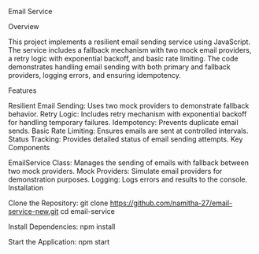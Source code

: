Email Service

Overview

This project implements a resilient email sending service using JavaScript. The service includes a fallback mechanism with two mock email providers, a retry logic with exponential backoff, and basic rate limiting. The code demonstrates handling email sending with both primary and fallback providers, logging errors, and ensuring idempotency.

Features

Resilient Email Sending: Uses two mock providers to demonstrate fallback behavior.
Retry Logic: Includes retry mechanism with exponential backoff for handling temporary failures.
Idempotency: Prevents duplicate email sends.
Basic Rate Limiting: Ensures emails are sent at controlled intervals.
Status Tracking: Provides detailed status of email sending attempts.
Key Components

EmailService Class: Manages the sending of emails with fallback between two mock providers.
Mock Providers: Simulate email providers for demonstration purposes.
Logging: Logs errors and results to the console.
Installation

Clone the Repository: git clone https://github.com/namitha-27/email-service-new.git cd email-service

Install Dependencies: npm install

Start the Application: npm start
